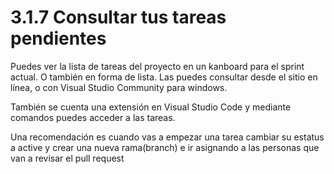 # 3.1.7 Consultar tus tareas pendientes

Puedes ver la lista de tareas del proyecto en un kanboard  para el sprint actual. O también en forma de lista. Las puedes consultar desde el sitio en línea, o con Visual Studio Community para windows. 

También se cuenta una extensión en Visual Studio Code y mediante comandos puedes acceder a las tareas.

Una recomendación es cuando vas a empezar una tarea cambiar su estatus a active y crear una nueva rama\(branch\) e ir asignando a las personas que van a revisar el pull request





